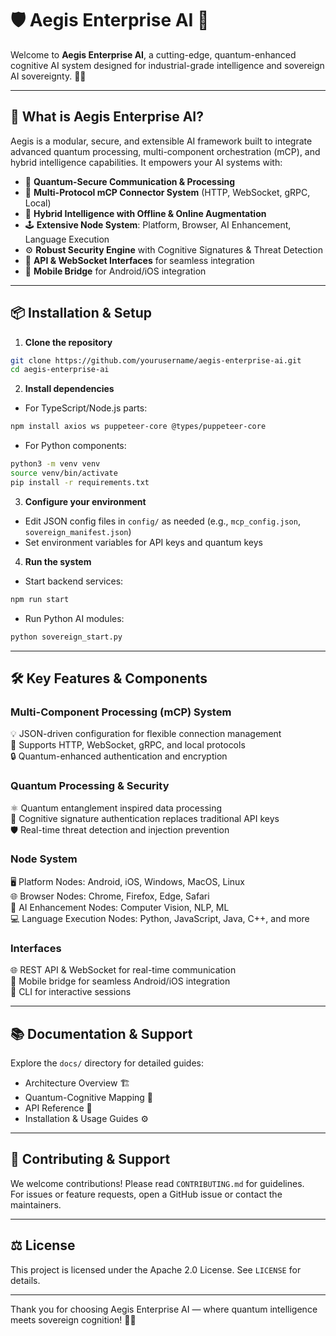 # 🛡️ Aegis Enterprise AI 💬

Welcome to **Aegis Enterprise AI**, a cutting-edge, quantum-enhanced cognitive AI system designed for industrial-grade intelligence and sovereign AI sovereignty. 🚀✨

---

## 🌟 What is Aegis Enterprise AI?

Aegis is a modular, secure, and extensible AI framework built to integrate advanced quantum processing, multi-component orchestration (mCP), and hybrid intelligence capabilities. It empowers your AI systems with:

- 🔐 **Quantum-Secure Communication & Processing**  
- 🤖 **Multi-Protocol mCP Connector System** (HTTP, WebSocket, gRPC, Local)  
- 🧠 **Hybrid Intelligence with Offline & Online Augmentation**  
- 🕹️ **Extensive Node System**: Platform, Browser, AI Enhancement, Language Execution  
- ⚙️ **Robust Security Engine** with Cognitive Signatures & Threat Detection  
- 📡 **API & WebSocket Interfaces** for seamless integration  
- 📱 **Mobile Bridge** for Android/iOS integration  

---

## 📦 Installation & Setup

1. **Clone the repository**  
```bash
git clone https://github.com/yourusername/aegis-enterprise-ai.git
cd aegis-enterprise-ai
```

2. **Install dependencies**  
- For TypeScript/Node.js parts:  
```bash
npm install axios ws puppeteer-core @types/puppeteer-core
```

- For Python components:  
```bash
python3 -m venv venv
source venv/bin/activate
pip install -r requirements.txt
```

3. **Configure your environment**  
- Edit JSON config files in `config/` as needed (e.g., `mcp_config.json`, `sovereign_manifest.json`)  
- Set environment variables for API keys and quantum keys

4. **Run the system**  
- Start backend services:  
```bash
npm run start
```
- Run Python AI modules:  
```bash
python sovereign_start.py
```

---

## 🛠️ Key Features & Components

### Multi-Component Processing (mCP) System  
💡 JSON-driven configuration for flexible connection management  
🔗 Supports HTTP, WebSocket, gRPC, and local protocols  
🔒 Quantum-enhanced authentication and encryption  

### Quantum Processing & Security  
⚛️ Quantum entanglement inspired data processing  
🔐 Cognitive signature authentication replaces traditional API keys  
🛡️ Real-time threat detection and injection prevention  

### Node System  
🖥️ Platform Nodes: Android, iOS, Windows, MacOS, Linux  
🌐 Browser Nodes: Chrome, Firefox, Edge, Safari  
🧠 AI Enhancement Nodes: Computer Vision, NLP, ML  
💻 Language Execution Nodes: Python, JavaScript, Java, C++, and more  

### Interfaces  
🌐 REST API & WebSocket for real-time communication  
📱 Mobile bridge for seamless Android/iOS integration  
💬 CLI for interactive sessions  

---

## 📚 Documentation & Support

Explore the `docs/` directory for detailed guides:  
- Architecture Overview 🏗️  
- Quantum-Cognitive Mapping 🔗  
- API Reference 📖  
- Installation & Usage Guides ⚙️  

---

## 🤝 Contributing & Support

We welcome contributions! Please read `CONTRIBUTING.md` for guidelines.  
For issues or feature requests, open a GitHub issue or contact the maintainers.

---

## ⚖️ License

This project is licensed under the Apache 2.0 License. See `LICENSE` for details.

---

Thank you for choosing Aegis Enterprise AI — where quantum intelligence meets sovereign cognition! 🌌🤖
